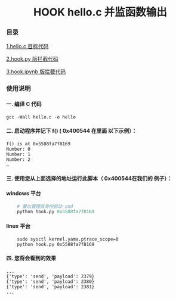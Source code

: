 <div align="center"><h1>HOOK hello.c 并监函数输出</h1></div>



### 目录

[1.hello.c 目标代码](./hello.c)

[2.hook.py 版拦截代码](./hook.py)

[3.hook.ipynb 版拦截代码](./hook.ipynb)


### 使用说明

#### 一. 编译 C 代码
```
gcc -Wall hello.c -o hello  
```
#### 二. 启动程序并记下 f() ( 0x400544 在里面 以下示例）： 
```
f() is at 0x5588fa7f8169
Number: 0
Number: 1
Number: 2
…
```
#### 三. 使用您从上面选择的地址运行此脚本（ 0x400544在我们的 例子）：
#### windows 平台
``` python
    # 要以管理员身份启动 cmd
    python hook.py 0x5588fa7f8169
```
#### linux 平台
```
    sudo sysctl kernel.yama.ptrace_scope=0
    python hook.py 0x5588fa7f8169
```
#### 四. 您将会看到的效果

```
...
{'type': 'send', 'payload': 2379}
{'type': 'send', 'payload': 2380}
{'type': 'send', 'payload': 2381}
...
```